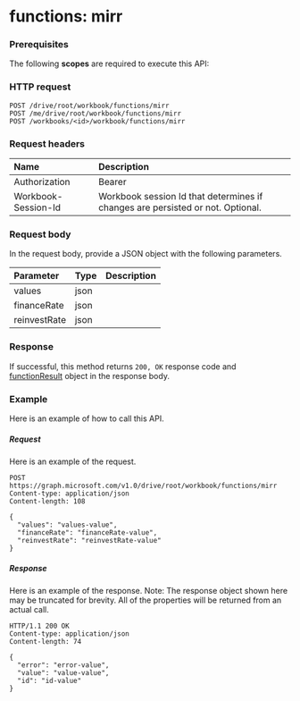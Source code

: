 # functions: mirr


### Prerequisites
The following **scopes** are required to execute this API: 
### HTTP request
<!-- { "blockType": "ignored" } -->
```http
POST /drive/root/workbook/functions/mirr
POST /me/drive/root/workbook/functions/mirr
POST /workbooks/<id>/workbook/functions/mirr

```
### Request headers
| Name       | Description|
|:---------------|:----------|
| Authorization  | Bearer <code>|
| Workbook-Session-Id  | Workbook session Id that determines if changes are persisted or not. Optional.|

### Request body
In the request body, provide a JSON object with the following parameters.

| Parameter	   | Type	|Description|
|:---------------|:--------|:----------|
|values|json||
|financeRate|json||
|reinvestRate|json||

### Response
If successful, this method returns `200, OK` response code and [functionResult](../resources/functionresult.md) object in the response body.

### Example
Here is an example of how to call this API.
##### Request
Here is an example of the request.
<!-- {
  "blockType": "request",
  "name": "functions_mirr"
}-->
```http
POST https://graph.microsoft.com/v1.0/drive/root/workbook/functions/mirr
Content-type: application/json
Content-length: 108

{
  "values": "values-value",
  "financeRate": "financeRate-value",
  "reinvestRate": "reinvestRate-value"
}
```

##### Response
Here is an example of the response. Note: The response object shown here may be truncated for brevity. All of the properties will be returned from an actual call.
<!-- {
  "blockType": "response",
  "truncated": true,
  "@odata.type": "microsoft.graph.functionResult"
} -->
```http
HTTP/1.1 200 OK
Content-type: application/json
Content-length: 74

{
  "error": "error-value",
  "value": "value-value",
  "id": "id-value"
}
```

<!-- uuid: 8fcb5dbc-d5aa-4681-8e31-b001d5168d79
2015-10-25 14:57:30 UTC -->
<!-- {
  "type": "#page.annotation",
  "description": "functions: mirr",
  "keywords": "",
  "section": "documentation",
  "tocPath": ""
}-->